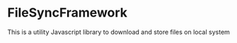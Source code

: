 FileSyncFramework
=================

This is a utility Javascript library to download and store files on local system


